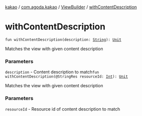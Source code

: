 [kakao](../../index.md) / [com.agoda.kakao](../index.md) / [ViewBuilder](index.md) / [withContentDescription](.)

# withContentDescription

`fun withContentDescription(description: `[`String`](https://kotlinlang.org/api/latest/jvm/stdlib/kotlin/-string/index.html)`): `[`Unit`](https://kotlinlang.org/api/latest/jvm/stdlib/kotlin/-unit/index.html)

Matches the view with given content description

### Parameters

`description` - Content description to match`fun withContentDescription(@StringRes resourceId: `[`Int`](https://kotlinlang.org/api/latest/jvm/stdlib/kotlin/-int/index.html)`): `[`Unit`](https://kotlinlang.org/api/latest/jvm/stdlib/kotlin/-unit/index.html)

Matches the view with given content description

### Parameters

`resourceId` - Resource id of content description to match